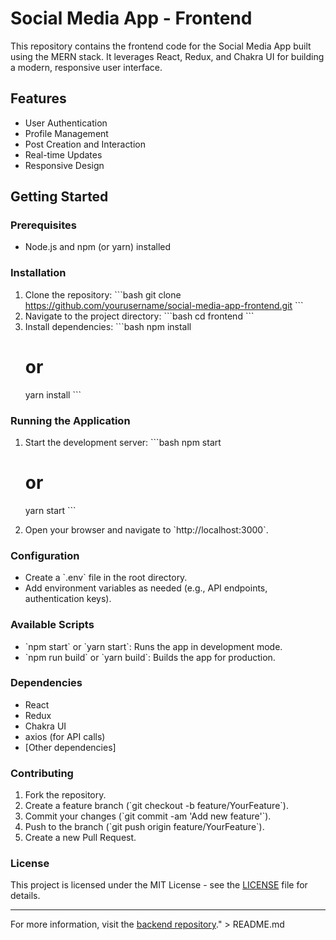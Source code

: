 # Social Media App - Frontend

This repository contains the frontend code for the Social Media App built using the MERN stack. It leverages React, Redux, and Chakra UI for building a modern, responsive user interface.

## Features

- User Authentication
- Profile Management
- Post Creation and Interaction
- Real-time Updates
- Responsive Design

## Getting Started

### Prerequisites

- Node.js and npm (or yarn) installed

### Installation

1. Clone the repository:
   \`\`\`bash
   git clone https://github.com/yourusername/social-media-app-frontend.git
   \`\`\`
2. Navigate to the project directory:
   \`\`\`bash
   cd frontend
   \`\`\`
3. Install dependencies:
   \`\`\`bash
   npm install
   # or
   yarn install
   \`\`\`

### Running the Application

1. Start the development server:
   \`\`\`bash
   npm start
   # or
   yarn start
   \`\`\`

2. Open your browser and navigate to \`http://localhost:3000\`.

### Configuration

- Create a \`.env\` file in the root directory.
- Add environment variables as needed (e.g., API endpoints, authentication keys).

### Available Scripts

- \`npm start\` or \`yarn start\`: Runs the app in development mode.
- \`npm run build\` or \`yarn build\`: Builds the app for production.

### Dependencies

- React
- Redux
- Chakra UI
- axios (for API calls)
- [Other dependencies]

### Contributing

1. Fork the repository.
2. Create a feature branch (\`git checkout -b feature/YourFeature\`).
3. Commit your changes (\`git commit -am 'Add new feature'\`).
4. Push to the branch (\`git push origin feature/YourFeature\`).
5. Create a new Pull Request.

### License

This project is licensed under the MIT License - see the [LICENSE](LICENSE) file for details.

---

For more information, visit the [backend repository](https://github.com/yourusername/social-media-app-backend)." > README.md
